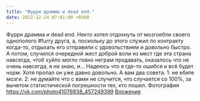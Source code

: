 ```yaml
---
title: "Фурри драмма и dead end."
date: 2022-12-24 07:01:00 +0300
---
```


Фурри драмма и dead end.
Некто хотел отдохнуть от мозгоебли своего однополого #furry друга, а, поскольку до этого служил по контракту когда-то, отдыхать его отправили с удовольствием и довольно быстро. А потом, случился очередной жест доброй воли из мест где эта страна навсегда, чтоб хуйло могло говно неграм продавать, оказалось что не очень навсегда, я не знаю, и...
Надеюсь что я где-то ошибся и всё будет норм. Хотя пропал он уже давно довольно.
А вам два совета. 1: не ебите мозги. 2: не думайте что с вами не случится, что случается со 100%, за вычетом статистической погрешности тех, кто пошел.
Фотография
<a class="vk-attach" href="https://vk.com/photo41076938_457249399">https://vk.com/photo41076938_457249399</a>
<a class="vk-attach" href="https://vk.com/photo41076938_457249399">Вложение</a>
